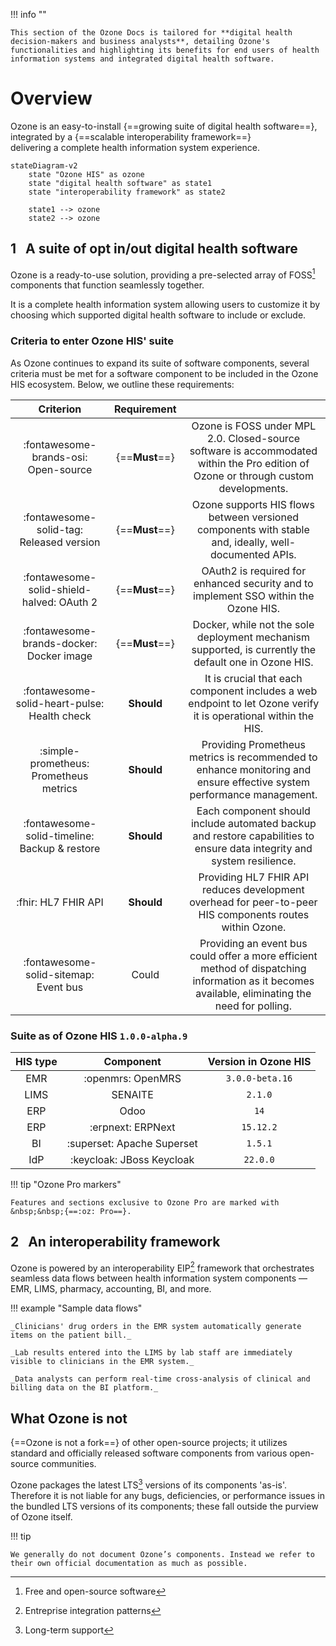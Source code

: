 !!! info ""

    This section of the Ozone Docs is tailored for **digital health decision-makers and business analysts**, detailing Ozone's functionalities and highlighting its benefits for end users of health information systems and integrated digital health software.

# Overview

Ozone is an easy-to-install {==growing suite of digital health software==},
<br/>integrated by a {==scalable interoperability framework==}
<br/>delivering a complete health information system experience.

``` mermaid
stateDiagram-v2
    state "Ozone HIS" as ozone
    state "digital health software" as state1
    state "interoperability framework" as state2

    state1 --> ozone
    state2 --> ozone
```

## **1** &nbsp; A suite of opt in/out digital health software

Ozone is a ready-to-use solution, providing a pre-selected array of FOSS[^foss] components that function seamlessly together.

[^foss]:  Free and open-source software

It is a complete health information system allowing users to customize it by choosing which supported digital health software to include or exclude.

### Criteria to enter Ozone HIS' suite

As Ozone continues to expand its suite of software components, several criteria must be met for a software component to be included in the Ozone HIS ecosystem. Below, we outline these requirements:

|Criterion|Requirement| |
|:---:|:---:|:---:|
|:fontawesome-brands-osi: Open-source|{==**Must**==}|Ozone is FOSS under MPL 2.0. Closed-source software is accommodated within the Pro edition of Ozone or through custom developments.|
|:fontawesome-solid-tag: Released version|{==**Must**==}|Ozone supports HIS flows between versioned components with stable and, ideally, well-documented APIs.|
|:fontawesome-solid-shield-halved: OAuth 2|{==**Must**==}|OAuth2 is required for enhanced security and to implement SSO within the Ozone HIS.|
|:fontawesome-brands-docker: Docker image|{==**Must**==}|Docker, while not the sole deployment mechanism supported, is currently the default one in Ozone HIS.|
|:fontawesome-solid-heart-pulse: Health check|**Should**|It is crucial that each component includes a web endpoint to let Ozone verify it is operational within the HIS.|
|:simple-prometheus: Prometheus metrics|**Should**|Providing Prometheus metrics is recommended to enhance monitoring and ensure effective system performance management.|
|:fontawesome-solid-timeline: Backup & restore|**Should**|Each component should include automated backup and restore capabilities to ensure data integrity and system resilience.|
|:fhir: HL7 FHIR API|**Should**|Providing HL7 FHIR API reduces development overhead for peer-to-peer HIS components routes within Ozone.|
|:fontawesome-solid-sitemap: Event bus|Could|Providing an event bus could offer a more efficient method of dispatching information as it becomes available, eliminating the need for polling.|

### Suite as of Ozone HIS `1.0.0-alpha.9`

|HIS type|Component|Version in Ozone HIS|
|:---:|:---:|:---:|
|EMR|:openmrs: OpenMRS|`3.0.0-beta.16`|
|LIMS|SENAITE|`2.1.0`|
|ERP|Odoo|`14`|
|ERP|:erpnext: ERPNext|`15.12.2`|
|BI|:superset: Apache Superset|`1.5.1`|
|IdP|:keycloak: JBoss Keycloak|`22.0.0`|

!!! tip "Ozone Pro markers"

    Features and sections exclusive to Ozone Pro are marked with &nbsp;&nbsp;{==:oz: Pro==}.

## **2** &nbsp; An interoperability framework

Ozone is powered by an interoperability EIP[^eip] framework that orchestrates seamless data flows between health information system components — EMR, LIMS, pharmacy, accounting, BI, and more.

[^eip]: Entreprise integration patterns

!!! example "Sample data flows"

    _Clinicians' drug orders in the EMR system automatically generate items on the patient bill._

    _Lab results entered into the LIMS by lab staff are immediately visible to clinicians in the EMR system._

    _Data analysts can perform real-time cross-analysis of clinical and billing data on the BI platform._

## What Ozone is not

{==Ozone is not a fork==} of other open-source projects; it utilizes standard and officially released software components from various open-source communities.

[^lts]: Long-term support

Ozone packages the latest LTS[^lts] versions of its components 'as-is'. Therefore it is not liable for any bugs, deficiencies, or performance issues in the bundled LTS versions of its components; these fall outside the purview of Ozone itself.

!!! tip

    We generally do not document Ozone’s components. Instead we refer to their own official documentation as much as possible.
